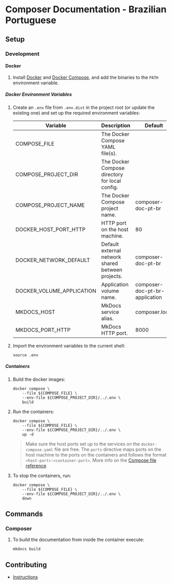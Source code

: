 # Composer Documentation - Brazilian Portuguese

## Setup

### Development

#### Docker

1. Install [Docker][docker-install] and [Docker Compose][compose-install], and
   add the binaries to the `PATH` environment variable.

##### Docker Environment Variables

1. Create an `.env` file from `.env.dist` in the project root (or update the
   existing one) and set up the required environment variables:

   | Variable                  | Description                                       | Default                        |
   |---------------------------|---------------------------------------------------|--------------------------------|
   | COMPOSE_FILE              | The Docker Compose YAML file(s).                  |                                |
   | COMPOSE_PROJECT_DIR       | The Docker Compose directory for local config.    |                                |
   | COMPOSE_PROJECT_NAME      | The Docker Compose project name.                  | composer-doc-pt-br             |
   | DOCKER_HOST_PORT_HTTP     | HTTP port on the host machine.                    | 80                             |
   | DOCKER_NETWORK_DEFAULT    | Default external network shared between projects. | composer-doc-pt-br             |
   | DOCKER_VOLUME_APPLICATION | Application volume name.                          | composer-doc-pt-br-application |
   | MKDOCS_HOST               | MkDocs service alias.                             | composer.local                 |
   | MKDOCS_PORT_HTTP          | MkDocs HTTP port.                                 | 8000                           |

2. Import the environment variables to the current shell:

    ```shell
    source .env
    ```

##### Containers

1. Build the docker images:

   ```shell
   docker compose \
       --file ${COMPOSE_FILE} \
       --env-file ${COMPOSE_PROJECT_DIR}/../.env \
       build
   ```

2. Run the containers:

   ```shell
   docker compose \
       --file ${COMPOSE_FILE} \
       --env-file ${COMPOSE_PROJECT_DIR}/../.env \
       up -d
   ```

   > Make sure the host ports set up to the services on the
   > `docker-compose.yaml` file are free. The `ports` directive maps ports on
   > the host machine to the ports on the containers and follows the format
   > `<host-port>:<container-port>`. More info on the
   > [Compose file reference][compose-ports].

3. To stop the containers, run:

   ```shell
   docker compose \
       --file ${COMPOSE_FILE} \
       --env-file ${COMPOSE_PROJECT_DIR}/../.env \
       down
   ```

## Commands

### Composer

1. To build the documentation from inside the container execute:

    ```shell
    mkdocs build
    ```

## Contributing

* [Instructions][doc-contrib]

[compose-install]: https://docs.docker.com/compose/install/

[compose-ports]: https://docs.docker.com/compose/compose-file/#ports

[docker-install]: https://docs.docker.com/install/

[doc-contrib]: CONTRIBUTING.md
